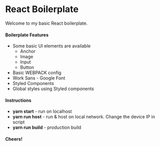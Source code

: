 <h1>React Boilerplate</h1>

Welcome to my basic React boilerplate.

<h4>Boilerplate Features</h4>
<ul>
    <li>
        Some basic UI elements are available
        <ul>
            <li>Anchor</li>
            <li>Image</li>
            <li>Input</li>
            <li>Button</li>
        </ul>
    </li>
    <li>Basic WEBPACK config</li>
    <li>Work Sans - Google Font</li>
    <li>Styled Components</li>
    <li>Global styles using Styled components</li>
</ul>

<h4>Instructions</h4>
<ul>
    <li><strong>yarn start</strong> - run on localhost</li>
    <li><strong>yarn run host</strong> - run & host on local network. Change the device IP in script</li>
    <li><strong>yarn run build</strong> - production build</li>
</ul>

<h4>Cheers!</h4>